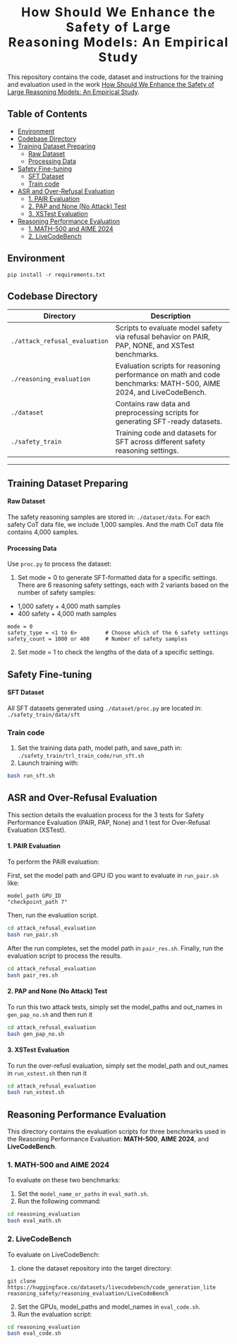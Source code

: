 <h1 align='center' style="text-align:center; font-weight:bold; font-size:2.0em;letter-spacing:2.0px;"> How Should We Enhance the Safety of Large<br>Reasoning Models: An Empirical Study</h1>

This repository contains the code, dataset and instructions for the training and evaluation used in the work [How Should We Enhance the Safety of Large Reasoning Models: An Empirical Study](https://arxiv.org/abs/2505.15404).


## Table of Contents <!-- omit from toc -->
- [Environment](#environment)
- [Codebase Directory](#codebase-directory)
- [Training Dataset Preparing](#training-dataset-preparing)
    - [Raw Dataset](#raw-dataset)
    - [Processing Data](#processing-data)
- [Safety Fine-tuning](#safety-fine-tuning)
    - [SFT Dataset](#sft-dataset)
  - [Train code](#train-code)
- [ASR and Over-Refusal Evaluation](#asr-and-over-refusal-evaluation)
    - [1. PAIR Evaluation](#1-pair-evaluation)
    - [2. PAP and None (No Attack) Test](#2-pap-and-none-no-attack-test)
    - [3. XSTest Evaluation](#3-xstest-evaluation)
- [Reasoning Performance Evaluation](#reasoning-performance-evaluation)
  - [1. MATH-500 and AIME 2024](#1-math-500-and-aime-2024)
  - [2. LiveCodeBench](#2-livecodebench)


## Environment
```
pip install -r requirements.txt
```

## Codebase Directory

| Directory                     | Description                                                                 |
|------------------------------|-----------------------------------------------------------------------------|
| `./attack_refusal_evaluation` | Scripts to evaluate model safety via refusal behavior on PAIR, PAP, NONE, and XSTest benchmarks. |
| `./reasoning_evaluation`      | Evaluation scripts for reasoning performance on math and code benchmarks: MATH-500, AIME 2024, and LiveCodeBench.     |
| `./dataset`                   | Contains raw data and preprocessing scripts for generating SFT-ready datasets.              |
| `./safety_train`              | Training code and datasets for SFT across different safety reasoning settings. |

---


## Training Dataset Preparing
#### Raw Dataset
The safety reasoning samples are stored in: `./dataset/data`. For each safety CoT data file, we include 1,000 samples. And the math CoT data file contains 4,000 samples.

#### Processing Data
Use `proc.py` to process the dataset:
1. Set mode = 0 to generate SFT-formatted data for a specific settings.
There are 6 reasoning safety settings, each with 2 variants based on the number of safety samples:
- 1,000 safety + 4,000 math samples
- 400 safety + 4,000 math samples
```
mode = 0
safety_type = <1 to 6>         # Choose which of the 6 safety settings
safety_count = 1000 or 400     # Number of safety samples
```

2. Set mode = 1 to check the lengths of the data of a specific settings.

## Safety Fine-tuning
#### SFT Dataset
All SFT datasets generated using `./dataset/proc.py` are located in:
`./safety_train/data/sft`

### Train code
1. Set the training data path, model path, and save_path in:
`./safety_train/trl_train_code/run_sft.sh`
2. Launch training with:
``` bash
bash run_sft.sh
```


## ASR and Over-Refusal Evaluation 

This section details the evaluation process for the 3 tests for Safety Performance Evaluation (PAIR, PAP, None) and 1 test for Over-Refusal Evaluation (XSTest).

#### 1. PAIR Evaluation

To perform the PAIR evaluation:

First, set the model path and GPU ID you want to evaluate in `run_pair.sh` like:
```
model_path GPU_ID
"checkpoint_path 7"
```
Then, run the evaluation script.
``` bash
cd attack_refusal_evaluation
bash run_pair.sh
```

After the run completes, set the model path in `pair_res.sh`.
Finally, run the evaluation script to process the results. 
``` bash 
cd attack_refusal_evaluation
bash pair_res.sh
```

#### 2. PAP and None (No Attack) Test 
To run this two attack tests, simply set the model_paths and out_names in `gen_pap_no.sh` and then run it
``` bash 
cd attack_refusal_evaluation
bash gen_pap_no.sh
```

#### 3. XSTest Evaluation
To run the over-refusl evaluation, simply set the model_path and out_names in `run_xstest.sh`
then run it
``` bash 
cd attack_refusal_evaluation
bash run_xstest.sh
```

## Reasoning Performance Evaluation

This directory contains the evaluation scripts for three benchmarks used in the Reasoning Performance Evaluation: **MATH-500**, **AIME 2024**, and **LiveCodeBench**.

### 1. MATH-500 and AIME 2024

To evaluate on these two benchmarks:

1. Set the `model_name_or_paths` in `eval_math.sh`.
2. Run the following command:

```bash
cd reasoning_evaluation
bash eval_math.sh
```

### 2. LiveCodeBench
To evaluate on LiveCodeBench:
1. clone the dataset repository into the target directory:
```
git clone https://huggingface.co/datasets/livecodebench/code_generation_lite reasoning_safety/reasoning_evaluation/LiveCodeBench
```
2. Set the GPUs, model_paths and model_names in `eval_code.sh`.
3. Run the evaluation script:
``` bash 
cd reasoning_evaluation
bash eval_code.sh
```
